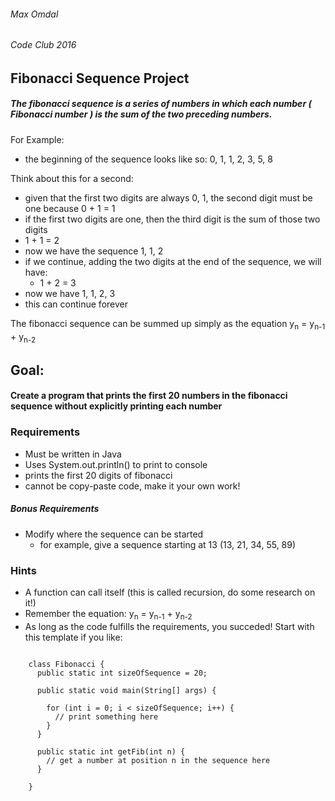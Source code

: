 ###### Max Omdal ######
###### Code Club 2016 ######

## Fibonacci Sequence Project ##
##### The fibonacci sequence is a series of numbers in which each number ( Fibonacci number ) is the sum of the two preceding numbers. #####

  For Example:
  - the beginning of the sequence looks like so: 0, 1, 1, 2, 3, 5, 8

  Think about this for a second:
  - given that the first two digits are always 0, 1, the second digit must be one because 0 + 1 = 1
  - if the first two digits are one, then the third digit is the sum of those two digits
  - 1 + 1 = 2
  - now we have the sequence 1, 1, 2
  - if we continue, adding the two digits at the end of the sequence, we will have:
    - 1 + 2 = 3
  - now we have 1, 1, 2, 3
  - this can continue forever

The fibonacci sequence can be summed up simply as the equation y<sub>n</sub> = y<sub>n-1</sub> + y<sub>n-2</sub>

## Goal: ##
#### Create a program that prints the first 20 numbers in the fibonacci sequence without explicitly printing each number ####

### Requirements ###
- Must be written in Java
- Uses System.out.println() to print to console
- prints the first 20 digits of fibonacci
- cannot be copy-paste code, make it your own work!

##### Bonus Requirements #####
  - Modify where the sequence can be started
    - for example, give a sequence starting at 13 (13, 21, 34, 55, 89)

### Hints ###
- A function can call itself (this is called recursion, do some research on it!)
- Remember the equation: y<sub>n</sub> = y<sub>n-1</sub> + y<sub>n-2</sub>
- As long as the code fulfills the requirements, you succeded! Start with this template if you like:

```

    class Fibonacci {
      public static int sizeOfSequence = 20;

      public static void main(String[] args) {

        for (int i = 0; i < sizeOfSequence; i++) {
          // print something here
        }
      }

      public static int getFib(int n) {
        // get a number at position n in the sequence here
      }

    }

```
